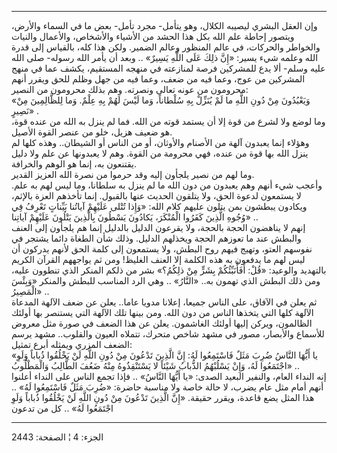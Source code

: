 ------------------------------------------------------------------------

وإن العقل البشري ليصيبه الكلال، وهو يتأمل- مجرد تأمل- بعض ما في السماء
والأرض، ويتصور إحاطة علم الله بكل هذا الحشد من الأشياء والأشخاص،
والأعمال والنيات والخواطر والحركات، في عالم المنظور وعالم الضمير. ولكن
هذا كله، بالقياس إلى قدرة الله وعلمه شيء يسير: «إِنَّ ذلِكَ عَلَى اللَّهِ يَسِيرٌ» ..
وبعد أن يأمر الله رسوله- صلى الله عليه وسلم- ألا يدع للمشركين فرصة
لمنازعته في منهجه المستقيم، يكشف عما في منهج المشركين من عوج، وعما فيه
من ضعف، وعما فيه من جهل وظلم للحق ويقرر أنهم محرومون من عونه تعالى
ونصرته. وهم بذلك محرومون من النصير:  
«وَيَعْبُدُونَ مِنْ دُونِ اللَّهِ ما لَمْ يُنَزِّلْ بِهِ سُلْطاناً، وَما لَيْسَ لَهُمْ بِهِ عِلْمٌ. وَما
لِلظَّالِمِينَ مِنْ نَصِيرٍ» .  
وما لوضع ولا لشرع من قوة إلا أن يستمد قوته من الله. فما لم ينزل به الله
من عنده قوة، هو ضعيف هزيل، خلو من عنصر القوة الأصيل.  
وهؤلاء إنما يعبدون آلهة من الأصنام والأوثان، أو من الناس أو الشيطان..
وهذه كلها لم ينزل الله بها قوة من عنده، فهي محرومة من القوة. وهم لا
يعبدونها عن علم ولا دليل يقتنعون به، إنما هو الوهم والخرافة.  
وما لهم من نصير يلجأون إليه وقد حرموا من نصرة الله العزيز القدير.  
وأعجب شيء أنهم وهم يعبدون من دون الله ما لم ينزل به سلطانا، وما ليس لهم
به علم. لا يستمعون لدعوة الحق، ولا يتلقون الحديث عنها بالقبول. إنما
تأخذهم العزة بالإثم، ويكادون يبطشون بمن يتلون عليهم كلام الله: «وَإِذا
تُتْلى عَلَيْهِمْ آياتُنا بَيِّناتٍ تَعْرِفُ فِي وُجُوهِ الَّذِينَ كَفَرُوا الْمُنْكَرَ، يَكادُونَ يَسْطُونَ
بِالَّذِينَ يَتْلُونَ عَلَيْهِمْ آياتِنا» ..  
إنهم لا يناهضون الحجة بالحجة، ولا يقرعون الدليل بالدليل إنما هم يلجأون
إلى العنف والبطش عند ما تعوزهم الحجة ويخذلهم الدليل. وذلك شأن الطغاة
دائما يشتجر في نفوسهم العتو، وتهيج فيهم روح البطش، ولا يستمعون إلى كلمة
الحق لأنهم يدركون أن ليس لهم ما يدفعون به هذه الكلمة إلا العنف الغليظ!
ومن ثم يواجههم القرآن الكريم بالتهديد والوعيد: «قُلْ: أَفَأُنَبِّئُكُمْ بِشَرٍّ مِنْ
ذلِكُمُ؟» بشر من ذلكم المنكر الذي تنطوون عليه، ومن ذلك البطش الذي تهمون
به.. «النَّارُ» .. وهي الرد المناسب للبطش والمنكر «وَبِئْسَ الْمَصِيرُ» ..  
ثم يعلن في الآفاق، على الناس جميعا، إعلانا مدويا عاما.. يعلن عن ضعف
الآلهة المدعاة الآلهة كلها التي يتخذها الناس من دون الله. ومن بينها تلك
الآلهة التي يستنصر بها أولئك الظالمون، ويركن إليها أولئك الغاشمون. يعلن
عن هذا الضعف في صورة مثل معروض للأسماع والأبصار، مصور في مشهد شاخص
متحرك، تتملاه العيون والقلوب.. مشهد يرسم الضعف المزري ويمثله أبرع
تمثيل:  
«يا أَيُّهَا النَّاسُ ضُرِبَ مَثَلٌ فَاسْتَمِعُوا لَهُ: إِنَّ الَّذِينَ تَدْعُونَ مِنْ دُونِ اللَّهِ لَنْ يَخْلُقُوا
ذُباباً وَلَوِ اجْتَمَعُوا لَهُ، وَإِنْ يَسْلُبْهُمُ الذُّبابُ شَيْئاً لا يَسْتَنْقِذُوهُ مِنْهُ ضَعُفَ الطَّالِبُ
وَالْمَطْلُوبُ» ..  
إنه النداء العام، والنفير البعيد الصدى: «يا أَيُّهَا النَّاسُ» .. فإذا تجمع
الناس على النداء أعلنوا أنهم أمام مثل عام يضرب، لا حالة خاصة ولا مناسبة
حاضرة: «ضُرِبَ مَثَلٌ فَاسْتَمِعُوا لَهُ» .. هذا المثل يضع قاعدة، ويقرر حقيقة. «إِنَّ
الَّذِينَ تَدْعُونَ مِنْ دُونِ اللَّهِ لَنْ يَخْلُقُوا ذُباباً وَلَوِ اجْتَمَعُوا لَهُ» .. كل من تدعون

------------------------------------------------------------------------

الجزء: 4 ¦ الصفحة: 2443
